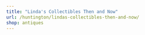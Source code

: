 ```yaml
---
title: "Linda's Collectibles Then and Now"
url: /huntington/lindas-collectibles-then-and-now/
shop: antiques
---
```


